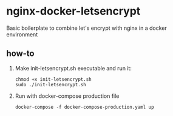 # nginx-docker-letsencrypt
Basic boilerplate to combine let's encrypt with nginx in a docker environment


## how-to

1. Make init-letsencrypt.sh executable and run it:
    ```
   chmod +x init-letsencrypt.sh
   sudo ./init-letsencrypt.sh
   ```

2. Run with docker-compose production file
    ```
    docker-compose -f docker-compose-production.yaml up
    ```
